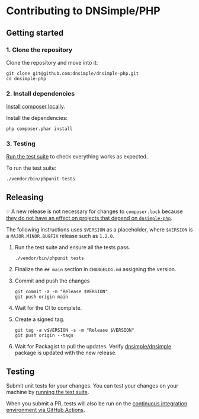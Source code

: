 # Contributing to DNSimple/PHP

## Getting started

### 1. Clone the repository

Clone the repository and move into it:

```shell
git clone git@github.com:dnsimple/dnsimple-php.git
cd dnsimple-php
```

### 2. Install dependencies

[Install composer locally](https://getcomposer.org/doc/00-intro.md#locally).

Install the dependencies:

```shell
php composer.phar install
```

### 3. Testing

[Run the test suite](#testing) to check everything works as expected.

To run the test suite:

```shell
./vendor/bin/phpunit tests
```

## Releasing

:bulb: A new release is not necessary for changes to `composer.lock` because [they do not have an effect on projects that depend on `dnsimple-php`](https://getcomposer.org/doc/02-libraries.md#lock-file).

The following instructions uses `$VERSION` as a placeholder, where `$VERSION` is a `MAJOR.MINOR.BUGFIX` release such as `1.2.0`.

1. Run the test suite and ensure all the tests pass.

    ```shell
    ./vendor/bin/phpunit tests
    ```

1. Finalize the `## main` section in `CHANGELOG.md` assigning the version.
1. Commit and push the changes

    ```shell
    git commit -a -m "Release $VERSION"
    git push origin main
    ```

1. Wait for the CI to complete.
1. Create a signed tag.

    ```shell
    git tag -a v$VERSION -s -m "Release $VERSION"
    git push origin --tags
    ```

1. Wait for Packagist to pull the updates. Verify [dnsimple/dnsimple](https://packagist.org/packages/dnsimple/dnsimple) package is updated with the new release.

## Testing

Submit unit tests for your changes. You can test your changes on your machine by [running the test suite](#testing).

When you submit a PR, tests will also be run on the [continuous integration environment via GitHub Actions](https://github.com/dnsimple/dnsimple-php/actions).
